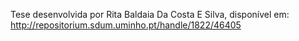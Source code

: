 Tese desenvolvida por Rita Baldaia Da Costa E Silva, disponível em: http://repositorium.sdum.uminho.pt/handle/1822/46405
